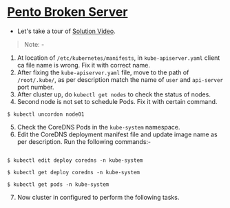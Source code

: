 # [Pento Broken Server](https://kodekloud.com/lessons/pento/)

- Let's take a tour of [Solution Video](https://kodekloud.com/lessons/2-solution-troubleshooting-nodes-and-deploying-file-server/).


> Note: -

1. At location of `/etc/kubernetes/manifests`, in `kube-apiserver.yaml` client ca file name is wrong. Fix it with correct name.
2. After fixing the `kube-apiserver.yaml` file, move to the path of `/root/.kube/`, as per description match the name of `user` and `api-server` port number.
3. After cluster up, do `kubectl get nodes` to check the status of nodes.
4. Second node is not set to schedule Pods. Fix it with certain command.

```
$ kubectl uncordon node01
```
5. Check the CoreDNS Pods in the `kube-system` namespace.
6. Edit the CoreDNS deployment manifest file and update image name as per description. Run the following commands:-

```

$ kubectl edit deploy coredns -n kube-system

$ kubectl get deploy coredns -n kube-system

$ kubectl get pods -n kube-system
```

7. Now cluster in configured to perform the following tasks. 


